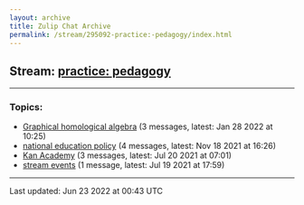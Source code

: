 ```yaml
---
layout: archive
title: Zulip Chat Archive
permalink: /stream/295092-practice:-pedagogy/index.html
---
```


## Stream: [practice: pedagogy](https://mattecapu.github.io/ct-zulip-archive/stream/295092-practice:-pedagogy/index.html)
---

### Topics:

* [Graphical homological algebra](topic/topic_Graphical.20homological.20algebra.html) (3 messages, latest: Jan 28 2022 at 10:25)
* [national education policy](topic/topic_national.20education.20policy.html) (4 messages, latest: Nov 18 2021 at 16:26)
* [Kan Academy](topic/topic_Kan.20Academy.html) (3 messages, latest: Jul 20 2021 at 07:01)
* [stream events](topic/topic_stream.20events.html) (1 message, latest: Jul 19 2021 at 17:59)

<hr><p>Last updated: Jun 23 2022 at 00:43 UTC</p>
